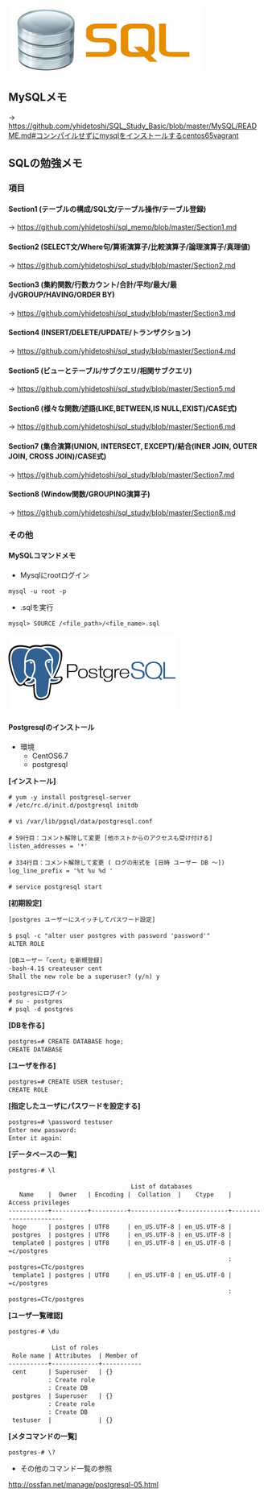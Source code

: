 ![Alt Text](https://github.com/yhidetoshi/Pictures/raw/master/SQL_Study_Basic/sqi-icon.jpeg)

## MySQLメモ

-> https://github.com/yhidetoshi/SQL_Study_Basic/blob/master/MySQL/README.md#コンンパイルせずにmysqlをインストールするcentos65vagrant


## SQLの勉強メモ

### 項目
#### Section1 (テーブルの構成/SQL文/テーブル操作/テーブル登録)

→ https://github.com/yhidetoshi/sql_memo/blob/master/Section1.md

#### Section2 (SELECT文/Where句/算術演算子/比較演算子/論理演算子/真理値)

→ https://github.com/yhidetoshi/sql_study/blob/master/Section2.md

#### Section3 (集約関数/行数カウント/合計/平均/最大/最小/GROUP/HAVING/ORDER BY)

→ https://github.com/yhidetoshi/sql_study/blob/master/Section3.md

#### Section4 (INSERT/DELETE/UPDATE/トランザクション)

→ https://github.com/yhidetoshi/sql_study/blob/master/Section4.md

#### Section5 (ビューとテーブル/サブクエリ/相関サブクエリ)

→ https://github.com/yhidetoshi/sql_study/blob/master/Section5.md

#### Section6 (様々な関数/述語(LIKE,BETWEEN,IS NULL,EXIST)/CASE式)

→ https://github.com/yhidetoshi/sql_study/blob/master/Section6.md


#### Section7 (集合演算(UNION, INTERSECT, EXCEPT)/結合(INER JOIN, OUTER JOIN, CROSS JOIN)/CASE式)

→ https://github.com/yhidetoshi/sql_study/blob/master/Section7.md


#### Section8 (Window関数/GROUPING演算子)

→ https://github.com/yhidetoshi/sql_study/blob/master/Section8.md

### その他

#### MySQLコマンドメモ
- Mysqlにrootログイン
```
mysql -u root -p
```
- .sqlを実行 
```
mysql> SOURCE /<file_path>/<file_name>.sql
```

![Alt Text](https://github.com/yhidetoshi/Pictures/raw/master/SQL_Study_Basic/postgres-image.png)

#### Postgresqlのインストール
- 環境
  - CentOS6.7
  - postgresql

**[インストール]**
```
# yum -y install postgresql-server
# /etc/rc.d/init.d/postgresql initdb

# vi /var/lib/pgsql/data/postgresql.conf

# 59行目：コメント解除して変更 [他ホストからのアクセスも受け付ける]
listen_addresses = '*'

# 334行目：コメント解除して変更 ( ログの形式を [日時 ユーザー DB ～])
log_line_prefix = '%t %u %d '

# service postgresql start
```

**[初期設定]**
```
[postgres ユーザーにスイッチしてパスワード設定]

$ psql -c "alter user postgres with password 'password'" 
ALTER ROLE

[DBユーザー「cent」を新規登録]
-bash-4.1$ createuser cent 
Shall the new role be a superuser? (y/n) y 

postgresにログイン
# su - postgres
# psql -d postgres
```

**[DBを作る]**
```
postgres=# CREATE DATABASE hoge;
CREATE DATABASE
```

**[ユーザを作る]**
```
postgres=# CREATE USER testuser;
CREATE ROLE
```

**[指定したユーザにパスワードを設定する]**
```
postgres=# \password testuser
Enter new password:
Enter it again:
```

**[データベースの一覧]**
```
postgres-# \l

                                  List of databases
   Name    |  Owner   | Encoding |  Collation  |    Ctype    |   Access privileges
-----------+----------+----------+-------------+-------------+-----------------------
 hoge      | postgres | UTF8     | en_US.UTF-8 | en_US.UTF-8 |
 postgres  | postgres | UTF8     | en_US.UTF-8 | en_US.UTF-8 |
 template0 | postgres | UTF8     | en_US.UTF-8 | en_US.UTF-8 | =c/postgres
                                                             : postgres=CTc/postgres
 template1 | postgres | UTF8     | en_US.UTF-8 | en_US.UTF-8 | =c/postgres
                                                             : postgres=CTc/postgres
```

**[ユーザ一覧確認]**
```
postgres-# \du

            List of roles
 Role name | Attributes  | Member of
-----------+-------------+-----------
 cent      | Superuser   | {}
           : Create role
           : Create DB
 postgres  | Superuser   | {}
           : Create role
           : Create DB
 testuser  |             | {}
```

**[メタコマンドの一覧]**
```
postgres-# \?
```
- その他のコマンド一覧の参照

http://ossfan.net/manage/postgresql-05.html
